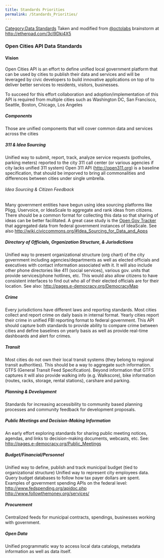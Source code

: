 ```yaml
---
title: Standards Priorities
permalink: /Standards_Priorities/
---
```


[Category:Data Standards](/Category:Data_Standards "wikilink") Taken and modified from [@octolabs](http://twitter.com/octolabs) brainstorm at <http://etherpad.com/3cI9Dki4X5>

### Open Cities API Data Standards

#### Vision

Open Cities API is an effort to define unified local government platform that can be used by cities to publish their data and services and will be leveraged by civic developers to build innovative applications on top of to deliver better services to residents, visitors, businesses.

To succeed for this effort collaboration and adoption/implementation of this API is required from multiple cities such as Washington DC, San Francisco, Seattle, Boston, Chicago, Los Angeles

##### Components

Those are unified components that will cover common data and services across the cities

##### 311 & Idea Sourcing

Unified way to submit, report, track, analyze service requests (potholes, parking meters) reported to the city 311 call center (or various agencies if city lacks unified 311 system) Open 311 API (http://open311.org) is a baseline specification, that should be imporved to bring all commonalities and differences between cities under single umbrella.

###### Idea Sourcing & Citizen Feedback

Many government entities have begun using idea sourcing platforms like Pligg, Uservoice, or IdeaScale to aggregate and rank ideas from citizens. There should be a common format for collecting this data so that sharing of ideas can be better facilitated. A great case study is the [Open Gov Tracker](http://opengovtracker.com/) that aggregated data from federal government instances of IdeaScale. See also <http://wiki.civiccommons.org/#Idea_Sourcing_for_Data_and_Apps>

##### Directory of Officials, Organization Structure, & Jurisdictions

Unified way to present organizational structure (org chart) of the city government including agencies/departments as well as elected officials and executives with contact information associated with it. It will also include other phone directories like 411 (social services), various gov. units that provide services/phone hotlines, etc. This would also allow citizens to have consistent interfaces to find out who all of their elected officials are for their location. See also: <http://pages.e-democracy.org/DemocracyMap>

##### Crime

Every jurisdictions have different laws and reporting standards. Most cities collect and report crime on daily basis in internal format. Yearly cities report their crime in unified FBI reporting format to federal government. This API should capture both standards to provide ability to compare crime between cities and define baselines on yearly basis as well as provide real-time dashboards and alert for crimes.

##### Transit

Most cities do not own their local transit systems (they belong to regional transit authorities). This should be a way to aggregate such information. GTFS (General Transit Feed Specification). Beyond information that GTFS captures it will also provide walking info (e.g. Walkscore), bike information (routes, racks, storage, rental stations), carshare and parking.

##### Planning & Development

Standards for increasing accessibility to community based planning processes and community feedback for development proposals.

##### Public Meetings and Decision-Making Information

An early effort exploring standards for sharing public meeting notices, agendas, and links to decision-making documents, webcasts, etc. See: <http://pages.e-democracy.org/Public_Meetings>

##### Budget/Financial/Personnel

Unified way to define, publish and track municipal budget (tied to organizational structure) Unified way to represent city employees data. Query budget databases to follow how tax payer dollars are spent. Examples of government spending APIs on the federal level: <http://www.fedspending.org/apidoc.php> <http://www.followthemoney.org/services/>

##### Procurement

Centralized feeds for municipal contracts, spendings, businesses working with government.

##### Open Data

Unified programmatic way to access local data catalogs, metadata information as well as data itself.
